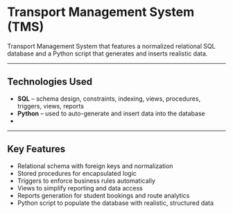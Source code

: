# Transport Management System (TMS)

Transport Management System that features a normalized relational SQL database and a Python script that generates and inserts realistic data.
 
---

## Technologies Used

- **SQL** – schema design, constraints, indexing, views, procedures, triggers, views, reports
- **Python** – used to auto-generate and insert data into the database
- 
---

## Key Features

- Relational schema with foreign keys and normalization
- Stored procedures for encapsulated logic
- Triggers to enforce business rules automatically
- Views to simplify reporting and data access
- Reports generation for student bookings and route analytics
- Python script to populate the database with realistic, structured data
